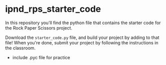 # ipnd_rps_starter_code
In this repository you'll find the python file that contains the starter code for the Rock Paper Scissors project.

Download the `starter_code.py` file, and build your project by adding to that file! When you're done, submit your project by following the instructions in the classroom. 

* include .pyc file for practice
 
